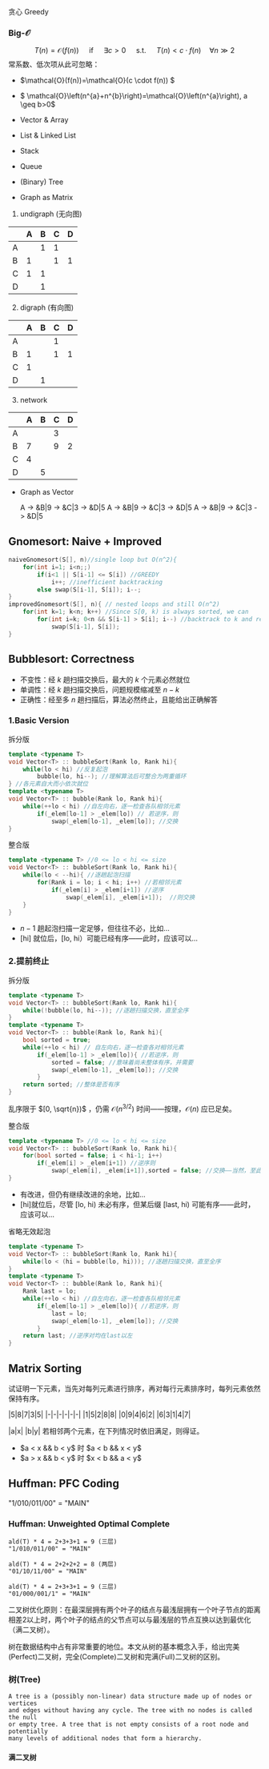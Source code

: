 贪心 Greedy
### Big-$\mathcal{O}$
$$ T(n)=\mathcal{O}(f(n)) \quad \text { if } \quad \exists c>0 \quad \text { s.t. } \quad T(n)<c \cdot f(n) \quad \forall n \gg 2 $$
常系数、低次项从此可忽略：
+ $\mathcal{O}(f(n))=\mathcal{O}(c \cdot f(n)) $
+ $ \mathcal{O}\left(n^{a}+n^{b}\right)=\mathcal{O}\left(n^{a}\right), a \geq b>0$

+ Vector & Array
+ List & Linked List
+ Stack
+ Queue
+ (Binary) Tree

+ Graph as Matrix
1. undigraph (无向图)

||A|B|C|D|
|-|-|-|-|-|
|A||1|1||
|B|1||1|1|
|C|1|1|||
|D||1|||

2. digraph (有向图)

||A|B|C|D|
|-|-|-|-|-|
|A|||1||
|B|1||1|1|
|C|1||||
|D||1|||

3. network

||A|B|C|D|
|-|-|-|-|-|
|A|||3||
|B|7||9|2|
|C|4||||
|D||5|||

+ Graph as Vector <List>

    A -> &B|9 -> &C|3 -> &D|5
    A -> &B|9 -> &C|3 -> &D|5
    A -> &B|9 -> &C|3 -> &D|5

## Gnomesort: Naive + Improved

```C++
naiveGnomesort(S[], n)//single loop but O(n^2){
    for(int i=1; i<n;;)
        if(i<1 || S[i-1] <= S[i]) //GREEDY
            i++; //inefficient backtracking
        else swap(S[i-1], S[i]); i--;
}
improvedGnomesort(S[], n){ // nested loops and still O(n^2)
    for(int k=1; k<n; k++) //Since S[0, k) is always sorted, we can
        for(int i=k; 0<n && S[i-1] > S[i]; i--) //backtrack to k and rescan
            swap(S[i-1], S[i]);
}
```
## Bubblesort: Correctness
+ 不变性：经 $k$ 趟扫描交换后，最大的 $k$ 个元素必然就位
+ 单调性：经 $k$ 趟扫描交换后，问题规模缩减至 $n-k$
+ 正确性：经至多 $n$ 趟扫描后，算法必然终止，且能给出正确解答
### 1.Basic Version
拆分版
```C++
template <typename T>
void Vector<T> :: bubbleSort(Rank lo, Rank hi){
    while(lo < hi) //反复起泡
        bubble(lo, hi--); //理解算法后可整合为两重循环
} //各元素自大而小依次就位
template <typename T>
void Vector<T> :: bubble(Rank lo, Rank hi){
    while(++lo < hi) //自左向右，逐一检查各队相邻元素
        if(_elem[lo-1] > _elem[lo]) // 若逆序，则
            swap(_elem[lo-1], _elem[lo]); //交换
}

```
整合版
```C++
template <typename T> //0 <= lo < hi <= size
void Vector<T> :: bubbleSort(Rank lo, Rank hi){
    while(lo < --hi){ //逐趟起泡扫描
        for(Rank i = lo; i < hi; i++) //若相邻元素
            if(_elem[i] > _elem[i+1]) //逆序
                swap(_elem[i], _elem[i+1]);  //则交换
    }
}
```

+ $n-1$ 趟起泡扫描一定足够，但往往不必，比如...
+ [hi] 就位后，[lo, hi）可能已经有序——此时，应该可以...

### 2.提前终止
拆分版
```C++
template <typename T>
void Vector<T> :: bubbleSort(Rank lo, Rank hi){
    while(!bubble(lo, hi--)); //逐趟扫描交换，直至全序
}
template <typename T>
void Vector<T> :: bubble(Rank lo, Rank hi){
    bool sorted = true;
    while(++lo < hi) // 自左向右，逐一检查各对相邻元素
        if(_elem[lo-1] > _elem[lo]){ //若逆序，则
            sorted = false; //意味着尚未整体有序，并需要
            swap(_elem[lo-1], _elem[lo]); //交换
        }
    return sorted; //整体是否有序
}
```
乱序限于 $[0, \sqrt{n})$ ，仍需 $\mathcal{O}(n^{3/2})$ 时间——按理，$\mathcal{O}(n)$ 应已足矣。


整合版
```C++
template <typename T> //0 <= lo < hi <= size
void Vector<T> :: bubbleSort(Rank lo, Rank hi){
    for(bool sorted = false; i < hi-1; i++)
        if(_elem[i] > _elem[i+1]) //逆序则
            swap(_elem[i], _elem[i+1]),sorted = false; //交换——当然，至此还不能确定已整体有序
}
```

+ 有改进，但仍有继续改进的余地，比如...
+ [hi]就位后，尽管 [lo, hi) 未必有序，但某后缀 [last, hi) 可能有序——此时，应该可以...

省略无效起泡
```C++
template <typename T>
void Vector<T> :: bubbleSort(Rank lo, Rank hi){
    while(lo < (hi = bubble(lo, hi))); //逐趟扫描交换，直至全序
}
template <typename T>
void Vector<T> :: bubble(Rank lo, Rank hi){
    Rank last = lo;
    while(++lo < hi) //自左向右，逐一检查各队相邻元素
        if(_elem[lo-1] > _elem[lo]){ //若逆序，则
            last = lo;
            swap(_elem[lo-1], _elem[lo]); //交换
        }
    return last; //逆序对均在last以左
}
```

## Matrix Sorting
试证明一下元素，当先对每列元素进行排序，再对每行元素排序时，每列元素依然保持有序。

|5|8|7|3|5|
|-|-|-|-|-|-|
|1|5|2|8|8|
|0|9|4|6|2|
|6|3|1|4|7|

|a|x|
|b|y|
若相邻两个元素，在下列情况时依旧满足，则得证。
+ $a < x && b < y$ 时 $a < b && x < y$
+ $a > x && b < y$ 时 $x < b && a < y$

## Huffman: PFC Coding
"1/010/011/00" = "MAIN"
### Huffman: Unweighted Optimal Complete

    ald(T) * 4 = 2+3+3+1 = 9 (三层)
    "1/010/011/00" = "MAIN"

    ald(T) * 4 = 2+2+2+2 = 8 (两层)
    "01/10/11/00" = "MAIN"

    ald(T) * 4 = 2+3+3+1 = 9 (三层)
    "01/000/001/1" = "MAIN"

二叉树优化原则：在最深层拥有两个叶子的结点与最浅层拥有一个叶子节点的距离相差2以上时，两个叶子的结点的父节点可以与最浅层的节点互换以达到最优化（满二叉树）。

树在数据结构中占有非常重要的地位。本文从树的基本概念入手，给出完美(Perfect)二叉树，完全(Complete)二叉树和完满(Full)二叉树的区别。

### 树(Tree)

    A tree is a (possibly non-linear) data structure made up of nodes or vertices 
    and edges without having any cycle. The tree with no nodes is called the null 
    or empty tree. A tree that is not empty consists of a root node and potentially 
    many levels of additional nodes that form a hierarchy.

#### 满二叉树
